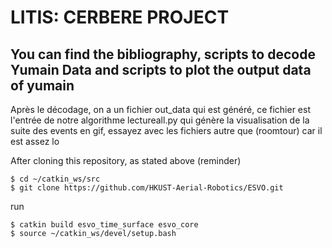 # LITIS: CERBERE PROJECT

## You can find the bibliography, scripts to decode Yumain Data and scripts to plot the output data of yumain
 
 
 Après le décodage, on a un fichier out_data qui est généré, ce fichier est l'entrée de notre algorithme lectureall.py qui génère la visualisation de la suite des events en gif, essayez avec les fichiers autre que (roomtour) car il est assez lo
 
After cloning this repository, as stated above (reminder)

	$ cd ~/catkin_ws/src 
	$ git clone https://github.com/HKUST-Aerial-Robotics/ESVO.git
	
run

	$ catkin build esvo_time_surface esvo_core
	$ source ~/catkin_ws/devel/setup.bash
